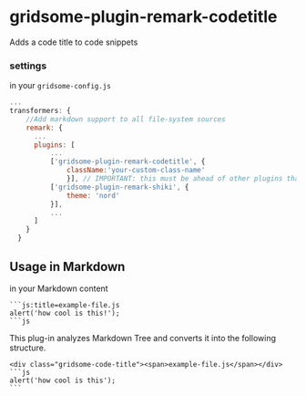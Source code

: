 # gridsome-plugin-remark-codetitle
 Adds a code title to code snippets


### settings

in your `gridsome-config.js`

```js
...
transformers: {
    //Add markdown support to all file-system sources
    remark: {
      ...
      plugins: [
          ...
          ['gridsome-plugin-remark-codetitle', {
              className:'your-custom-class-name'
              }], // IMPORTANT: this must be ahead of other plugins that use code blocks
          ['gridsome-plugin-remark-shiki', {
              theme: 'nord'
          }],
          ...
      ]
    }
  }
```


 ## Usage in Markdown

in your Markdown content

``````
```js:title=example-file.js
alert('how cool is this!');
```js
``````

This plug-in analyzes Markdown Tree and converts it into the following structure.

``````
<div class="gridsome-code-title"><span>example-file.js</span></div>
```js
alert('how cool is this');
```
``````
